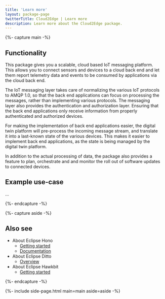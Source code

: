 ```yaml
---
title: 'Learn more'
layout: package-page
twitterTitle: Cloud2Edge | Learn more
description: Learn more about the Cloud2Edge package.
---
```


{%- capture main -%}
## Functionality

This package gives you a scalable, cloud based IoT messaging platform. This allows you to connect
sensors and devices to a cloud back end and let them report telemetry data and events to be consumed
by applications via the cloud back end.

The IoT messaging layer takes care of normalizing the various IoT protocols to AMQP 1.0, so that
the back end applications can focus on processing the messages, rather than implementing various
protocols. The messaging layer also provides the authentication and authorization layer. Ensuring
that the back end applications only receive information from properly authenticated and authorized
devices.

For making the implementation of back end applications easier, the digital twin platform will
pre-process the incoming message stream, and translate it into a last-known state of the various
devices. This makes it easier to implement back end applications, as the state is being managed
by the digital twin platform.

In addition to the actual processing of data, the package also provides a feature to plan, orchestrate
and and monitor the roll out of software updates to connected devices.

## Example use-case

…

{%- endcapture -%}

{%- capture aside -%}

## Also see

* About Eclipse Hono
    * [Getting started](https://www.eclipse.org/hono/getting-started/)
    * [Documentation](https://www.eclipse.org/hono/docs/)
* About Eclipse Ditto
    * [Overview](https://www.eclipse.org/ditto/intro-overview.html)
* About Eclipse Hawkbit
    * [Getting started](https://www.eclipse.org/hawkbit/gettingstarted/)

{%- endcapture -%}

{%- include side-page.html main=main aside=aside -%}